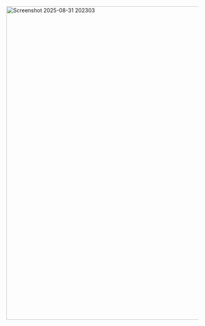 <img width="1919" height="820" alt="Screenshot 2025-08-31 202303" src="https://github.com/user-attachments/assets/372d1f01-c5a2-4c65-a274-7ac6ecd3b1fa" />
